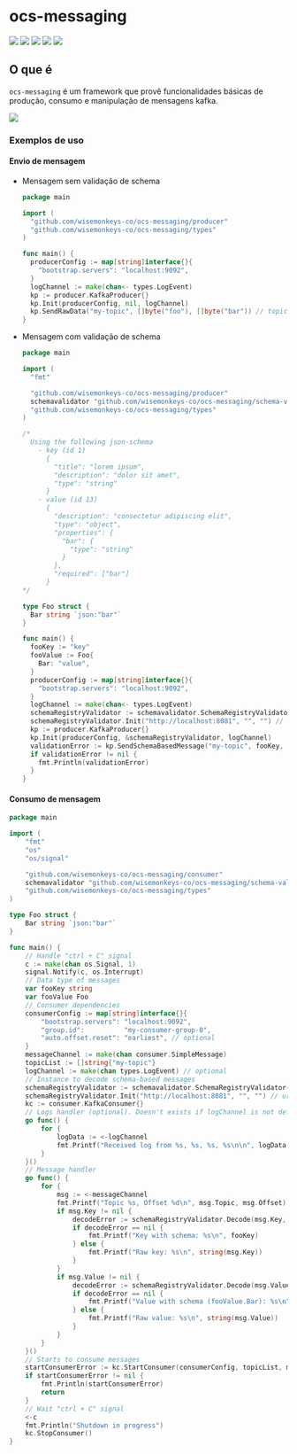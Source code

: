 # ocs-messaging

![](https://img.shields.io/badge/release-0.0.1-blue) ![](https://img.shields.io/badge/Go-1.19-brighgreen) ![](https://img.shields.io/badge/debian-bullseye-orange) ![](https://img.shields.io/badge/docker%20build-aws%20ecr-blue) ![](https://img.shields.io/badge/dependencies-librdkafka-blueviolet
)

## O que é

`ocs-messaging` é um framework que provê funcionalidades básicas de produção, consumo e manipulação de mensagens kafka.  

![](https://img.shields.io/badge/POWERED%20BY-wisemonkeys-lightgrey?style=flat-square&logo=surveymonkey&logoColor=lightgrey
)

### Exemplos de uso

#### Envio de mensagem

- Mensagem sem validação de schema

  ```go
  package main

  import (
    "github.com/wisemonkeys-co/ocs-messaging/producer"
    "github.com/wisemonkeys-co/ocs-messaging/types"
  )

  func main() {
    producerConfig := map[string]interface{}{
      "bootstrap.servers": "localhost:9092",
    }
    logChannel := make(chan<- types.LogEvent)
    kp := producer.KafkaProducer{}
    kp.Init(producerConfig, nil, logChannel)
    kp.SendRawData("my-topic", []byte("foo"), []byte("bar")) // topic, key, value
  }
  ```

- Mensagem com validação de schema

  ```go
  package main

  import (
    "fmt"

    "github.com/wisemonkeys-co/ocs-messaging/producer"
    schemavalidator "github.com/wisemonkeys-co/ocs-messaging/schema-validator"
    "github.com/wisemonkeys-co/ocs-messaging/types"
  )

  /*
    Using the following json-schema
      - key (id 1)
        {
          "title": "lorem ipsum",
          "description": "dolor sit amet",
          "type": "string"
        }
      - value (id 13)
        {
          "description": "consectetur adipiscing elit",
          "type": "object",
          "properties": {
            "bar": {
              "type": "string"
            }
          },
          "required": ["bar"]
        }
  */

  type Foo struct {
    Bar string `json:"bar"`
  }

  func main() {
    fooKey := "key"
    fooValue := Foo{
      Bar: "value",
    }
    producerConfig := map[string]interface{}{
      "bootstrap.servers": "localhost:9092",
    }
    logChannel := make(chan<- types.LogEvent)
    schemaRegistryValidator := schemavalidator.SchemaRegistryValidator{}
    schemaRegistryValidator.Init("http://localhost:8081", "", "") // url, user, pass
    kp := producer.KafkaProducer{}
    kp.Init(producerConfig, &schemaRegistryValidator, logChannel)
    validationError := kp.SendSchemaBasedMessage("my-topic", fooKey, fooValue, 1, 13) // topic, key, value, key schema id, value schema id
    if validationError != nil {
      fmt.Println(validationError)
    }
  }

  ```
#### Consumo de mensagem

```go
package main

import (
	"fmt"
	"os"
	"os/signal"

	"github.com/wisemonkeys-co/ocs-messaging/consumer"
	schemavalidator "github.com/wisemonkeys-co/ocs-messaging/schema-validator"
	"github.com/wisemonkeys-co/ocs-messaging/types"
)

type Foo struct {
	Bar string `json:"bar"`
}

func main() {
	// Handle "ctrl + C" signal
	c := make(chan os.Signal, 1)
	signal.Notify(c, os.Interrupt)
	// Data type of messages
	var fooKey string
	var fooValue Foo
	// Consumer dependencies
	consumerConfig := map[string]interface{}{
		"bootstrap.servers": "localhost:9092",
		"group.id":          "my-consumer-group-0",
		"auto.offset.reset": "earliest", // optional
	}
	messageChannel := make(chan consumer.SimpleMessage)
	topicList := []string{"my-topic"}
	logChannel := make(chan types.LogEvent) // optional
	// Instance to decode schema-based messages
	schemaRegistryValidator := schemavalidator.SchemaRegistryValidator{}
	schemaRegistryValidator.Init("http://localhost:8081", "", "") // url, user, pass
	kc := consumer.KafkaConsumer{}
	// Logs handler (optional). Doesn't exists if logChannel is not defined
	go func() {
		for {
			logData := <-logChannel
			fmt.Printf("Received log from %s, %s, %s, %s\n\n", logData.InstanceName, logData.Type, logData.Tag, logData.Message)
		}
	}()
	// Message handler
	go func() {
		for {
			msg := <-messageChannel
			fmt.Printf("Topic %s, Offset %d\n", msg.Topic, msg.Offset)
			if msg.Key != nil {
				decodeError := schemaRegistryValidator.Decode(msg.Key, &fooKey)
				if decodeError == nil {
					fmt.Printf("Key with schema: %s\n", fooKey)
				} else {
					fmt.Printf("Raw key: %s\n", string(msg.Key))
				}
			}
			if msg.Value != nil {
				decodeError := schemaRegistryValidator.Decode(msg.Value, &fooValue)
				if decodeError == nil {
					fmt.Printf("Value with schema (fooValue.Bar): %s\n", fooValue.Bar)
				} else {
					fmt.Printf("Raw value: %s\n", string(msg.Value))
				}
			}
		}
	}()
	// Starts to consume messages
	startConsumerError := kc.StartConsumer(consumerConfig, topicList, messageChannel, logChannel)
	if startConsumerError != nil {
		fmt.Println(startConsumerError)
		return
	}
	// Wait "ctrl + C" signal
	<-c
	fmt.Println("Shutdown in progress")
	kc.StopConsumer()
}
```
